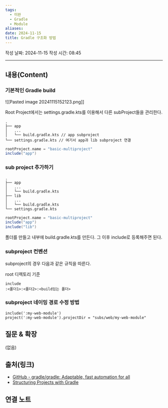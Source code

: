 ```yaml
---
tags:
  - 미완
  - Gradle
  - Module
aliases: 
date: 2024-11-15
title: Gradle 구조화 방법
---
```

작성 날짜: 2024-11-15
작성 시간: 08:45


----
## 내용(Content)

### 기본적인 Gradle build

![[Pasted image 20241115152123.png]]

Root Project에서는 settings.gradle.kts를 이용해서 다른 subProject들을 관리한다.

```text
.
├── app
│   ...
│   └── build.gradle.kts // app subproject
└── settings.gradle.kts // 여기서 app과 lib subproject 연결
```

```gradle
rootProject.name = "basic-multiproject"
include("app")
```

### sub project 추가하기

```
.
├── app
│   ...
│   └── build.gradle.kts
├── lib
│   ...
│   └── build.gradle.kts
└── settings.gradle.kts
``````

```gradle
rootProject.name = "basic-multiproject"
include("app")
include("lib")
```

폴더를 만들고 내부에 build.gradle.kts를 만든다. 그 이후 include로 등록해주면 된다.

### subproject  컨벤션

subproject의 경우 다음과 같은 규칙을 따른다.

root 디렉토리 기준


```text
include
:<폴더1>:<폴더2>:<build있는 폴더>
```

### subproject 네이밍 경로 수정 방법

```
include(':my-web-module')
project(':my-web-module').projectDir = "subs/web/my-web-module"
```

## 질문 & 확장

(없음)

## 출처(링크)

- [GitHub - gradle/gradle: Adaptable, fast automation for all](https://github.com/gradle/gradle)
- [Structuring Projects with Gradle](https://docs.gradle.org/current/userguide/multi_project_builds.html)

## 연결 노트










